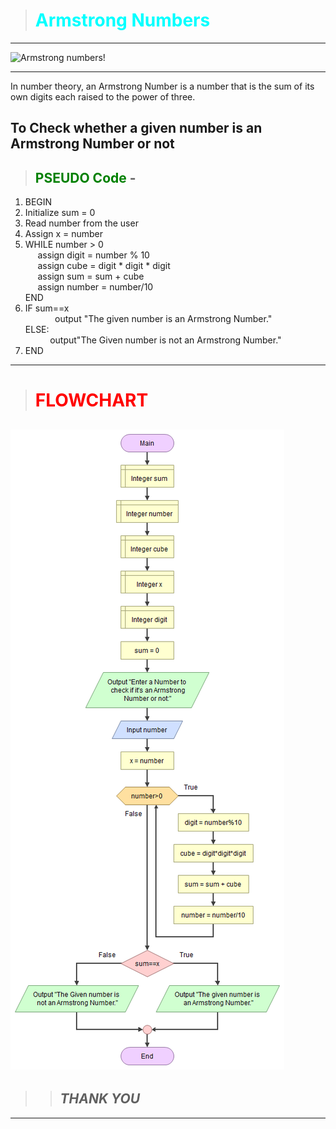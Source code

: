 ># <span style="color:cyan">__Armstrong Numbers__</span>
---
![Armstrong numbers!](https://i.ytimg.com/vi/OvANihsVDI8/maxresdefault.jpg)

---
<p> In number theory, an Armstrong Number is a number that is the sum of its own digits each raised to the power of three.</p>

## **To Check whether a given number is an Armstrong Number or not**

> ## <span style="color:green">__PSEUDO Code__</span> -
 1. BEGIN
 1. Initialize sum = 0
 1. Read number from the user
 1. Assign x = number
 1. WHILE number > 0<br />
&nbsp; &nbsp; &nbsp;assign digit = number % 10<br>
 &nbsp; &nbsp; &nbsp;assign cube = digit * digit * digit<br>
  &nbsp; &nbsp; &nbsp;assign sum = sum + cube<br>
   &nbsp; &nbsp; &nbsp;assign number = number/10 <br>
    END <br>
 1. IF sum==x <br>
  &nbsp; &nbsp; &nbsp;&nbsp;&nbsp; &nbsp; &nbsp; output "The given number is an Armstrong Number."<br>
    ELSE:<br>
    &nbsp; &nbsp; &nbsp;&nbsp; &nbsp; &nbsp;output"The Given number is not an Armstrong Number."<br>
1. END <br>
 ---
># <span style="color:RED">__FLOWCHART__</span>

![Armstrong number!](m2.png)
---
>>## __*THANK YOU*__
--- 

 
    


